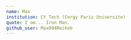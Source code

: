 ```yaml
---
name: Max
institution: CY Tech (Cergy Paris Universite)
quote: I am... Iron Man.
github_user: Max094Reikeb
---
```

